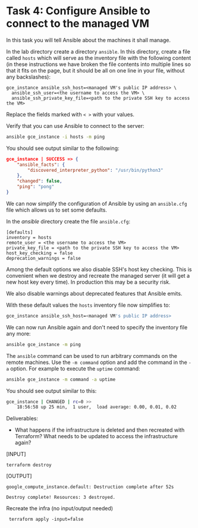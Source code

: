 # Task 4: Configure Ansible to connect to the managed VM

In this task you will tell Ansible about the machines it shall manage.

In the lab directory create a directory `ansible`. In this directory, create a file called
`hosts` which will serve as the inventory file with the following content (in these instructions we have broken the file contents into
multiple lines so that it fits on the page, but it should be all on
one line in your file, without any backslashes):

    gce_instance ansible_ssh_host=<managed VM's public IP address> \
      ansible_ssh_user=<the username to access the VM> \
      ansible_ssh_private_key_file=<path to the private SSH key to access the VM>

Replace the fields marked with `< >` with your values.

Verify that you can use Ansible to connect to the server:

```bash
ansible gce_instance -i hosts -m ping
```

You should see output similar to the following:

```json
gce_instance | SUCCESS => {
    "ansible_facts": {
        "discovered_interpreter_python": "/usr/bin/python3"
    },
    "changed": false,
    "ping": "pong"
}
```

We can now simplify the configuration of Ansible by using an
`ansible.cfg` file which allows us to set some defaults.

In the _ansible_ directory create the file `ansible.cfg`:

    [defaults]
    inventory = hosts
    remote_user = <the username to access the VM>
    private_key_file = <path to the private SSH key to access the VM>
    host_key_checking = false
    deprecation_warnings = false

Among the default options we also disable SSH's host key
checking. This is convenient when we destroy and recreate the managed
server (it will get a new host key every time). In production this may
be a security risk.

We also disable warnings about deprecated features that Ansible emits.

With these default values the `hosts` inventory file now simplifies to:

```bash
gce_instance ansible_ssh_host=<managed VM's public IP address>
```

We can now run Ansible again and don't need to specify the inventory
file any more:

```bash
ansible gce_instance -m ping
```

The `ansible` command can be used to run arbitrary commands on the
remote machines. Use the `-m command` option and add the command in
the `-a` option. For example to execute the `uptime` command:

```bash
ansible gce_instance -m command -a uptime
```

You should see output similar to this:

```bash
gce_instance | CHANGED | rc=0 >>
    18:56:58 up 25 min,  1 user,  load average: 0.00, 0.01, 0.02
```

Deliverables:

- What happens if the infrastructure is deleted and then recreated with Terraform? What needs to be updated to access the infrastructure again?

[INPUT]

```
terraform destroy
```

[OUTPUT]

```
google_compute_instance.default: Destruction complete after 52s

Destroy complete! Resources: 3 destroyed.
```

Recreate the infra (no input/output needed)

```
 terraform apply -input=false
```

